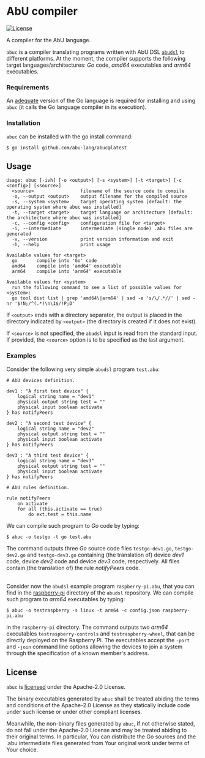 # AbU compiler

[![License](https://img.shields.io/badge/License-Apache%202.0-blue.svg)](https://github.com/abu-lang/abuc/blob/main/LICENSE)

A compiler for the AbU language.

`abuc` is a compiler translating programs written with AbU DSL [`abudsl`](https://github.com/abu-lang/abudsl) to different platforms. At the moment, the compiler supports the following target languages/architectures: *Go* code, *amd64* executables and *arm64* executables.

### Requirements
An [adequate](https://go.dev/doc/devel/release#policy) version of the Go language is required for installing and using `abuc` (it calls the Go language compiler in its execution).

### Installation
`abuc` can be installed with the go install command:
```
$ go install github.com/abu-lang/abuc@latest
```

## Usage
```
Usage: abuc [-ivh] [-o <output>] [-s <system>] [-t <target>] [-c <config>] [<source>]
  <source>                 filename of the source code to compile
  -o, --output <output>    output filename for the compiled source
  -s, --system <system>    target operating system [default: the operating system where abuc was installed]
  -t, --target <target>    target language or architecture [default: the architecture where abuc was installed]
  -c, --config <config>    configuration file for <target>
  -i, --intermediate       intermediate (single node) .abu files are generated
  -v, --version            print version information and exit
  -h, --help               print usage

Available values for <target>
  go       compile into 'Go' code
  amd64    compile into 'amd64' executable
  arm64    compile into 'arm64' executable

Available values for <system>
  run the following command to see a list of possible values for <system>:
  go tool dist list | grep 'amd64\|arm64' | sed -e 's/\/.*//' | sed -nr '$!N;/^(.*)\n\1$/!P;D'
```
If `<output>` ends with a directory separator, the output is placed in the directory indicated by `<output>` (the directory is created if it does not exist).

If `<source>` is not specified, the `abudsl` input is read from the standard input. If provided, the `<source>` option is to be specified as the last argument.

### Examples

Consider the following very simple `abudsl` program `test.abu`:
```
# AbU devices definition.

dev1 : "A first test device" {
    logical string name = "dev1"
    physical output string test = ""
    physical input boolean activate
} has notifyPeers

dev2 : "A second test device" {
    logical string name = "dev2"
    physical output string test = ""
    physical input boolean activate
} has notifyPeers

dev3 : "A third test device" {
    logical string name = "dev3"
    physical output string test = ""
    physical input boolean activate
} has notifyPeers

# AbU rules definition.

rule notifyPeers
    on activate
    for all (this.activate == true)
        do ext.test = this.name
```
We can compile such program to *Go* code by typing:
```
$ abuc -o testgo -t go test.abu
```
The command outputs three *Go* source code files `testgo-dev1.go`, `testgo-dev2.go` and `testgo-dev3.go` containing (the translation of) device *dev1* code, device *dev2* code and device *dev3* code, respectively. All files contain (the translation of) the rule *notifyPeers* code. <br><br>

Consider now the `abudsl` example program `raspberry-pi.abu`, that you can find in the [raspberry-pi](https://github.com/abu-lang/abudsl/tree/master/examples/raspberry-pi) directory of the `abudsl` repository. We can compile such program to *arm64* executables by typing:
```
$ abuc -o testraspberry -s linux -t arm64 -c config.json raspberry-pi.abu
```
in the `raspberry-pi` directory.
The command outputs two *arm64* executables `testraspberry-controls` and `testraspberry-wheel`, that can be directly deployed on the Raspberry Pi.
The executables accept the `-port` and `-join` command line options allowing the devices to join a system through the specification of a known member's address.

## License
`abuc` is [licensed](https://github.com/abu-lang/abuc/blob/main/LICENSE) under the Apache-2.0 License.

The binary executables generated by `abuc` shall be treated abiding the terms and conditions of the Apache-2.0 License as they statically include code under such license or under other compliant licenses.

Meanwhile, the non-binary files generated by `abuc`, if not otherwise stated, do not fall under the Apache-2.0 License and may be treated abiding to their original terms.
In particular, You can distribute the Go sources and the .abu intermediate files generated from Your original work under terms of Your choice.
